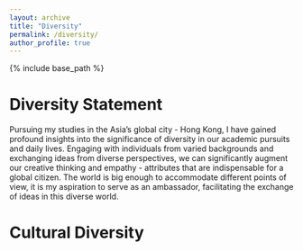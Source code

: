 ```yaml
---
layout: archive
title: "Diversity"
permalink: /diversity/
author_profile: true
---  
```

{% include base_path %}


Diversity Statement
======
Pursuing my studies in the Asia’s global city - Hong Kong, I have gained profound insights into the significance of diversity in our academic pursuits and daily lives. Engaging with individuals from varied backgrounds and exchanging ideas from diverse perspectives, we can significantly augment our creative thinking and empathy - attributes that are indispensable for a global citizen. The world is big enough to accommodate different points of view, it is my aspiration to serve as an ambassador, facilitating the exchange of ideas in this diverse world.

Cultural Diversity 
====== 
